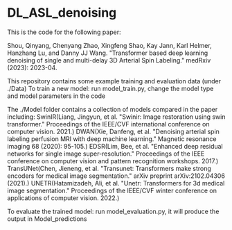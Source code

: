 # DL_ASL_denoising

This is the code for the following paper: 

Shou, Qinyang, Chenyang Zhao, Xingfeng Shao, Kay Jann, Karl Helmer, Hanzhang Lu, and Danny JJ Wang. "Transformer based deep learning denoising of single and multi-delay 3D Arterial Spin Labeling." medRxiv (2023): 2023-04.

This repository contains some example training and evaluation data (under ./Data)
To train a new model: run model_train.py, change the model type and model parameters in the code

The ./Model folder contains a collection of models compared in the paper including: 
SwinIR(Liang, Jingyun, et al. "Swinir: Image restoration using swin transformer." Proceedings of the IEEE/CVF international conference on computer vision. 2021.)
DWAN(Xie, Danfeng, et al. "Denoising arterial spin labeling perfusion MRI with deep machine learning." Magnetic resonance imaging 68 (2020): 95-105.)
EDSR(Lim, Bee, et al. "Enhanced deep residual networks for single image super-resolution." Proceedings of the IEEE conference on computer vision and pattern recognition workshops. 2017.)
TransUNet(Chen, Jieneng, et al. "Transunet: Transformers make strong encoders for medical image segmentation." arXiv preprint arXiv:2102.04306 (2021).)
UNETR(Hatamizadeh, Ali, et al. "Unetr: Transformers for 3d medical image segmentation." Proceedings of the IEEE/CVF winter conference on applications of computer vision. 2022.)

To evaluate the trained model: run model_evaluation.py, it will produce the output in Model_predictions
